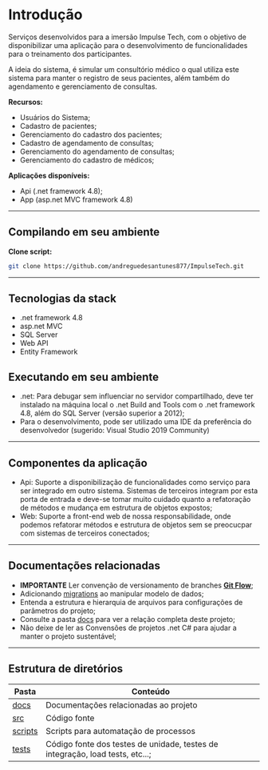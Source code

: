 # Introdução

Serviços desenvolvidos para a imersão Impulse Tech, com o objetivo de disponibilizar uma aplicação para o desenvolvimento de funcionalidades para o treinamento dos participantes.

A ideia do sistema, é simular um consultório médico o qual utiliza este sistema para manter o registro de seus pacientes, além
também do agendamento e gerenciamento de consultas.

**Recursos:**

- Usuários do Sistema;
- Cadastro de pacientes;
- Gerenciamento do cadastro dos pacientes;
- Cadastro de agendamento de consultas;
- Gerenciamento do agendamento de consultas;
- Gerenciamento do cadastro de médicos;

**Aplicações disponíveis:**

- Api (.net framework 4.8);
- App (asp.net MVC framework 4.8)

---

## Compilando em seu ambiente

**Clone script:**
  
```bash
git clone https://github.com/andreguedesantunes877/ImpulseTech.git
```
---

## Tecnologias da stack

- .net framework 4.8
- asp.net MVC
- SQL Server
- Web API
- Entity Framework

## Executando em seu ambiente

- .net: Para debugar sem influenciar no servidor compartilhado, deve ter instalado na máquina local o .net Build and Tools com o .net framework 4.8, além do SQL Server (versão superior a 2012);
- Para o desenvolvimento, pode ser utilizado uma IDE da preferência do desenvolvedor (sugerido: Visual Studio 2019 Community)

---

## Componentes da aplicação

- Api: Suporte a disponibilização de funcionalidades como serviço para ser integrado em outro sistema. Sistemas de terceiros integram por esta porta de entrada e deve-se tomar muito cuidado quanto a refatoração de métodos e mudança em estrutura de objetos expostos;
- Web: Suporte a front-end web de nossa responsabilidade, onde podemos refatorar métodos e estrutura de objetos sem se preocucpar com sistemas de terceiros conectados;

---

## Documentações relacionadas

- **IMPORTANTE** Ler convenção de versionamento de branches **[Git Flow](https://www.atlassian.com/br/git/tutorials/comparing-workflows/gitflow-workflow)**;
- Adicionando [migrations](docs/EF%20Migrations.md) ao manipular modelo de dados;
- Entenda a estrutura e hierarquia de arquivos para configurações de parâmetros do projeto;
- Consulte a pasta [docs](docs) para ver a relação completa deste projeto;
- Não deixe de ler as Convensões de projetos .net C# para ajudar a manter o projeto sustentável;  

---

## Estrutura de diretórios

|Pasta              | Conteúdo|
|-------------------|---------|
|[docs](docs)       | Documentações relacionadas ao projeto|
|[src](src)         | Código fonte|
|[scripts](scripts) | Scripts para automatação de processos|
|[tests](tests)     | Código fonte dos testes de unidade, testes de integração, load tests, etc...; |


